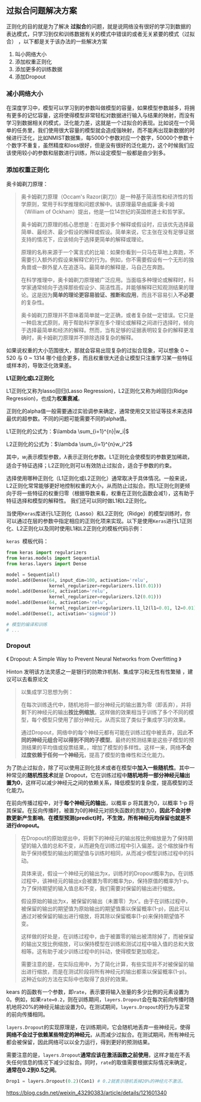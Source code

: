 ## 过拟合问题解决方案

正则化的目的就是为了解决 **过拟合**的问题，就是说网络没有很好的学习到数据的表达模式，只学习到仅和训练数据有关的模式中错误的或者无关紧要的模式（过拟合） ，以下都是关于该办法的一些解决方案

1.  叫小网络大小
2.  添加权重正则化
3.  添加更多的训练数据
4.  添加Dropout

### 减小网络大小

在深度学习中，模型可以学习到的参数叫做模型的容量，如果模型参数越多，将拥有更多的记忆容量，这将使得模型非常轻松对数据进行输入与结果的映射，而没有学习到数据相关的模式，泛化能力差，这就是一个过拟合的表现。比如说在一个简单的任务里，我们使用很大容量的模型就会造成强映射，而不能再出现新数据的时候进行泛化，比如NMIST数据集，每5000个参数对应一个数字，50000个参数十个数字不重复，虽然精度和loss很好，但是没有很好的泛化能力，这个时候我们应该使用较小的参数和层数进行训练，所以设定模型一般都是由少到多。

### 添加权重正则化

奥卡姆剃刀原理：

>  奥卡姆剃刀原理（Occam's Razor(剃刀)）是一种基于简洁性和经济性的哲学原则，常用于科学推理和问题求解中。该原理最早由威廉·奥卡姆（William of Ockham）提出，他是一位14世纪的英国修道士和哲学家。
>
>  奥卡姆剃刀原理的核心思想是：在面对多个解释或假设时，应该优先选择最简单、最经济、最少假设的解释或假设。简单来说，它主张在没有足够证据支持的情况下，应该倾向于选择更简单的解释或理论。
>
>  原理的名称来源于一个寓言式的比喻：如果你看到一只马在草地上奔跑，不需要引入额外的假设来解释它的行为。例如，你不需要假设有一个无形的独角兽或一群外星人在追逐马。最简单的解释是，马自己在奔跑。
>
>  在科学推理中，奥卡姆剃刀原理被广泛应用。当面临多种理论或解释时，科学家通常倾向于选择那些假设少、简洁性高，并能够解释已知观测结果的理论。这是因为**简单的理论更容易验证、推断和应用**，而且不容易引入**不必要**的复杂性。
>
>  奥卡姆剃刀原理并不意味着简单就一定正确，或者复杂就一定错误。它只是一种启发式原则，用于帮助科学家在多个理论或解释之间进行选择时，倾向于选择最简单和经济的解释。然而，当有足够的证据表明较复杂的解释更准确时，奥卡姆剃刀原理并不排除选择复杂的解释。

如果说权重的大小范围很大，那就会容易出现复杂的过拟合现象，可以想象 0 ~ 520 与 0 ~ 1314 哪个组合更多，而且权重很大还会让模型只注重学习某一些特征或样本的，导致泛化效果差。

 **L1正则化或L2正则化**

L1正则化又称为lasso回归(Lasso Regression)，L2正则化又称为岭回归(Ridge Regression)，也成为**权重衰减**。

正则化的alpha值一般需要通过实验调参来确定，通常使用交叉验证等技术来选择最优的超参数。不同的问题可能需要不同的alpha值。

L1正则化的公式为：$\lambda \sum_{i=1}^{n}|w_i|$

L2正则化的公式为：$\lambda \sum_{i=1}^{n}w_i^2$

其中，$w_i$表示模型参数，$\lambda$表示正则化参数。L1正则化会使模型的参数更加稀疏，适合于特征选择；L2正则化则可以有效防止过拟合，适合于参数的约束。

选择使用哪种正则化（L1正则化或L2正则化）通常取决于具体情况。一般来说，L2正则化常常能够更好地控制权重的大小，从而防止过拟合。而L1正则化则更倾向于将一些特征的权重归零（根据导数来看，权重在正则化函数会减1），这有助于特征选择和模型的解释性。 我们还可以同时做L1和L2正则化。

当使用`Keras`库进行L1正则化（Lasso）和L2正则化（Ridge）的模型训练时，你可以通过在层的参数中指定相应的正则化项来实现。以下是使用`Keras`进行L1正则化、L2正则化以及同时使用L1和L2正则化的模板代码示例：

`keras `模板代码：

```python
from keras import regularizers
from keras.models import Sequential
from keras.layers import Dense

model = Sequential()
model.add(Dense(64, input_dim=100, activation='relu',
                kernel_regularizer=regularizers.l1(0.01)))
model.add(Dense(64, activation='relu',
                kernel_regularizer=regularizers.l2(0.01)))
model.add(Dense(64, activation='relu',
                kernel_regularizer=regularizers.l1_l2(l1=0.01, l2=0.01)))
model.add(Dense(1, activation='sigmoid'))

# 模型的编译和训练
# ...
```



### Dropout

《 Dropout: A Simple Way to Prevent Neural Networks from Overfitting 》 

Hinton 发明该方法灵感之一是银行的防欺诈机制、集成学习和无性有性繁殖 ，建议可以去看原论文

>  以集成学习思想为例：
>
>  在每次训练迭代中，随机地将一部分神经元的输出置为零（即丢弃），并将剩下的神经元的输出**按比例缩放**。这样做的效果相当于训练了多个不同的模型，每个模型只使用了部分神经元，从而实现了类似于集成学习的效果。
>
>  通过Dropout，网络中的每个神经元都有可能在训练过程中被丢弃，因此**不同的神经元组合可以得到不同的子模型**。最终的预测结果是这些子模型的预测结果的平均值或投票结果。，增加了模型的多样性。这样一来，网络**不会过度依赖于任何一个神经元**，提高了模型的鲁棒性和泛化能力。

为了防止过拟合，除了可以使用正则化技术或者在模型中**加入一些随机性**。其中一种常见的**随机性技术**就是 Dropout，它在训练过程中**随机地将一部分神经元输出置为0**，这样可以减少神经元之间的依赖关系，降低模型的复杂度，提高模型的泛化能力。

在前向传播过程中，对于**每个神经元的输出**，以概率 p 将其置为0，以概率 1-p 将其保留。在反向传播时，被置为0的神经元对损失函数的贡献为0，**因此不会对参数更新产生影响**。**在模型预测(predict)时，不生效，所有神经元均保留也就是不进行dropout。**

>  在Dropout的原始提出中，将剩下的神经元的输出按比例缩放是为了保持期望的输入值的总和不变，从而避免在训练过程中引入偏差。这个缩放操作有助于保持模型的输出的期望值与训练时相同，从而减少模型训练过程中的抖动。
>
>  具体来说，假设一个神经元的输出为x，训练时的Dropout概率为p。在训练过程中，该神经元的输出x会被置为零的概率为p，保持原值的概率为1-p。为了保持期望的输入值总和不变，我们需要对保留的输出进行缩放。
>
>  假设原始的输出为x，被保留的输出（未置零）为x'。由于在训练过程中，被保留的输出的期望值为原始输出的期望值乘以保留概率(1-p)，因此可以通过对被保留的输出进行缩放，将其除以保留概率(1-p)来保持期望值不变。
>
>  这样做的好处是，在训练过程中，由于被置零的输出被清除掉了，而被保留的输出又按比例缩放，可以保持模型在训练和测试过程中输入值的总和大致相等。这有助于减少训练过程中的抖动，使得模型更加稳定。
>
>  需要注意的是，在实际应用中，为了简化计算，有些实现并不对被保留的输出进行缩放，而是在测试阶段将所有神经元的输出都乘以保留概率(1-p)。这种近似的方法在实际中也取得了良好的效果。
>

kears 的函数有一个参数，即`rate`，表示要将输入张量的多少比例的元素设置为0。例如，如果`rate=0.2`，则在训练期间，`layers.Dropout`会在每次前向传播时随机地将20%的神经元输出设置为0。在测试期间，`layers.Dropout`的行为与正常的前向传播相同。

`layers.Dropout`的实现原理是，在训练期间，它会随机地丢弃一些神经元，使得**网络不会过于依赖某些特定的神经元**，从而减少过拟合。在测试期间，所有神经元都会被保留，因此网络可以以全力运行，得到更好的预测结果。

需要注意的是，`layers.Dropout`**通常应该在激活函数之前使用**，这样才能在不丢失任何信息的情况下减少过拟合。同时，`rate`的取值需要根据实际情况来确定，**通常在0.2到0.5之间**。

```python
Drop1 = layers.Dropout(0.2)(Con1) # 0.2就表示随机丢掉20%的神经元不激活。
```

https://blog.csdn.net/weixin_43290383/article/details/121601340
